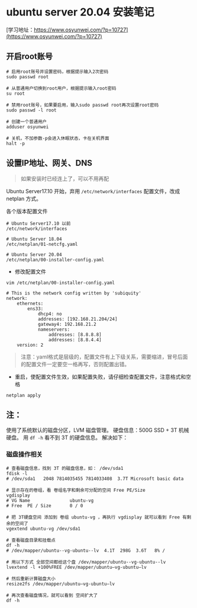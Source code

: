 # ubuntu server 20.04 安装笔记

[学习地址：https://www.osyunwei.com/?p=10727](https://www.osyunwei.com/?p=10727)

## 开启root账号
```
# 启用root账号并设置密码，根据提示输入2次密码
sudo passwd root

# 从普通用户切换到root用户，根据提示输入root密码
su root

# 禁用root账号，如果要启用，输入sudo passwd root再次设置root密码
sudo passwd -l root

# 创建一个普通用户
adduser osyunwei

# 关机，不加参数-p会进入休眠状态，卡在关机界面
halt -p
```
## 设置IP地址、网关、DNS 
>如果安装时已经连上了，可以不用再配

Ubuntu Server17.10 开始，弃用 `/etc/network/interfaces` 配置文件，改成 netplan ⽅式。

各个版本配置文件
```
# Ubuntu Server17.10 以前
/etc/network/interfaces

# Ubuntu Server 18.04
/etc/netplan/01-netcfg.yaml

# Ubuntu Server 20.04
/etc/netplan/00-installer-config.yaml
```
- 修改配置文件
```
vim /etc/netplan/00-installer-config.yaml
```
```
# This is the network config written by 'subiquity'
network:
    ethernets:    
        ens33:        
            dhcp4: no            
            addresses: [192.168.21.204/24]            
            gateway4: 192.168.21.2            
            nameservers:            
                addresses: [8.8.8.8]                
                addresses: [8.8.4.4]    
    version: 2
```
> 注意：yaml格式是层级的，配置文件有上下级关系，需要缩进，冒号后面的配置文件一定要空一格再写，否则配置出错。
- 重启，使配置文件生效，如果配置失败，请仔细检查配置文件，注意格式和空格
```
netplan apply
```

## 注：

使用了系统默认的磁盘分区，LVM 磁盘管理。
硬盘信息：500G SSD + 3T 机械硬盘。
用 `df -h` 看不到 3T 的硬盘信息。
解决如下：

### 磁盘操作相关

```
# 查看磁盘信息，找到 3T 的磁盘信息，如： /dev/sda1
fdisk -l
# /dev/sda1   2048 7814035455 7814033408  3.7T Microsoft basic data

# 显示存在的卷组，看 卷组名字和剩余可分配的空间 Free PE/Size
vgdisplay
# VG Name               ubuntu-vg
# Free  PE / Size       0 / 0

# 把 3T硬盘空间 添加到 卷组 ubuntu-vg ，再执行 vgdisplay 就可以看到 Free 有剩余的空间了
vgextend ubuntu-vg /dev/sda1

# 查看磁盘目录和挂载点
df -h
# /dev/mapper/ubuntu--vg-ubuntu--lv  4.1T  298G  3.6T   8% /

# 用以下方式 全部空间都给这个盘 /dev/mapper/ubuntu--vg-ubuntu--lv
lvextend -l +100%FREE /dev/mapper/ubuntu–vg-ubuntu–lv

# 然后重新计算磁盘大小
resize2fs /dev/mapper/ubuntu–vg-ubuntu–lv

# 再次查看磁盘情况，就可以看到 空间扩大了
df -h
```



